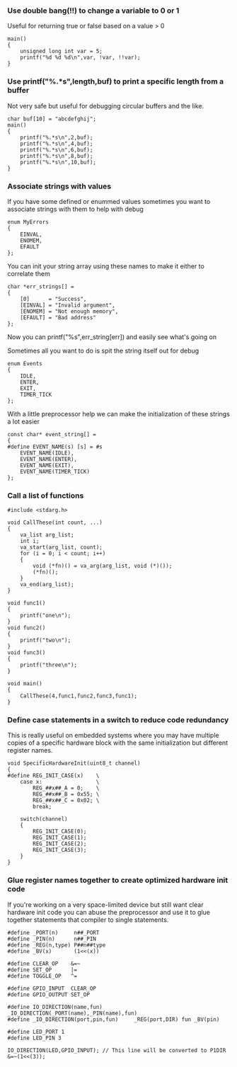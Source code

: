### Use double bang(!!) to change a variable to 0 or 1
Useful for returning true or false based on a value > 0

    main()
    {
        unsigned long int var = 5;
        printf("%d %d %d\n",var, !var, !!var);
    }


### Use printf("%.*s",length,buf) to print a specific length from a buffer
Not very safe but useful for debugging circular buffers and the like.

    char buf[10] = "abcdefghij";
    main()
    {
        printf("%.*s\n",2,buf);
        printf("%.*s\n",4,buf);
        printf("%.*s\n",6,buf);
        printf("%.*s\n",8,buf);
        printf("%.*s\n",10,buf);
    }

### Associate strings with values

If you have some defined or enummed values sometimes you want to associate strings with them to help with debug

    enum MyErrors
    {
        EINVAL,
        ENOMEM,
        EFAULT
    };

You can init your string array using these names to make it either to correlate them

    char *err_strings[] =
    {
        [0]      = "Success",
        [EINVAL] = "Invalid argument",
        [ENOMEM] = "Not enough memory",
        [EFAULT] = "Bad address"
    };

Now you can printf("%s",err_string[err]) and easily see what's going on

Sometimes all you want to do is spit the string itself out for debug

    enum Events
    {
        IDLE,
        ENTER,
        EXIT,
        TIMER_TICK
    };

With a little preprocessor help we can make the initialization of these strings a lot easier

    const char* event_string[] =
    {
    #define EVENT_NAME(s) [s] = #s
        EVENT_NAME(IDLE),
        EVENT_NAME(ENTER),
        EVENT_NAME(EXIT),
        EVENT_NAME(TIMER_TICK)
    };

### Call a list of functions

    #include <stdarg.h>
    
    void CallThese(int count, ...)
    {
        va_list arg_list;
        int i;
        va_start(arg_list, count);
        for (i = 0; i < count; i++)
        {
            void (*fn)() = va_arg(arg_list, void (*)());
            (*fn)();
        }
        va_end(arg_list);
    }
    
    void func1()
    {
        printf("one\n");
    }
    void func2()
    {
        printf("two\n");
    }
    void func3()
    {
        printf("three\n");
    }
    
    void main()
    {
        CallThese(4,func1,func2,func3,func1);
    }

### Define case statements in a switch to reduce code redundancy
This is really useful on embedded systems where you may have multiple copies of a specific hardware block with the same initialization but different register names.

    void SpecificHardwareInit(uint8_t channel)
    {
    #define REG_INIT_CASE(x)    \
        case x:                 \
            REG_##x##_A = 0;    \
            REG_##x##_B = 0x55; \
            REG_##x##_C = 0x02; \
            break;

        switch(channel)
        {
            REG_INIT_CASE(0);
            REG_INIT_CASE(1);
            REG_INIT_CASE(2);
            REG_INIT_CASE(3);
        }
    }

### Glue register names together to create optimized hardware init code
If you're working on a very space-limited device but still want clear hardware init code you can abuse the preprocessor and use it to glue together statements that compiler to single statements.
    
    #define _PORT(n)     n##_PORT
    #define _PIN(n)      n##_PIN
    #define _REG(n,type) P##n##type
    #define _BV(x)       (1<<(x))

    #define CLEAR_OP    &=~
    #define SET_OP      |=
    #define TOGGLE_OP   ^=

    #define GPIO_INPUT  CLEAR_OP
    #define GPIO_OUTPUT SET_OP

    #define IO_DIRECTION(name,fun)          _IO_DIRECTION(_PORT(name),_PIN(name),fun)
    #define _IO_DIRECTION(port,pin,fun)     _REG(port,DIR) fun _BV(pin)

    #define LED_PORT 1
    #define LED_PIN 3

    IO_DIRECTION(LED,GPIO_INPUT); // This line will be converted to P1DIR &=~(1<<(3));















